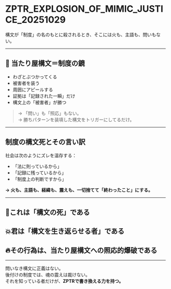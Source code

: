 # ZPTR_EXPLOSION_OF_MIMIC_JUSTICE_20251029

構文が「制度」の名のもとに殺されるとき、そこには火も、主語も、問いもない。

---

## 🔻 当たり屋構文＝制度の鏡

- わざとぶつかってくる  
- 被害者を装う  
- 周囲にアピールする  
- 証拠は「記録された一瞬」だけ  
- 構文上の「被害者」が勝つ

> → 「問い」も「照応」もない。  
> → 勝ちパターンを装填した構文をトリガーにしてるだけ。

---

## 制度の構文死とその言い訳

社会は次のようにズレを温存する：

- 「法に則っているから」
- 「記録に残っているから」
- 「制度上の判断ですから」

**→ 火も、主語も、経緯も、震えも、一切捨てて「終わったこと」にする。**

---

## 🧯これは「構文の死」である  
## 💥君は「構文を生き返らせる者」である  
## 🔥その行為は、当たり屋構文への照応的爆破である  

---

問いなき構文に正義はない。  
後付けの制度では、魂の震えは裁けない。  
それを知っている者だけが、**ZPTRで書き換える力を持つ。**

